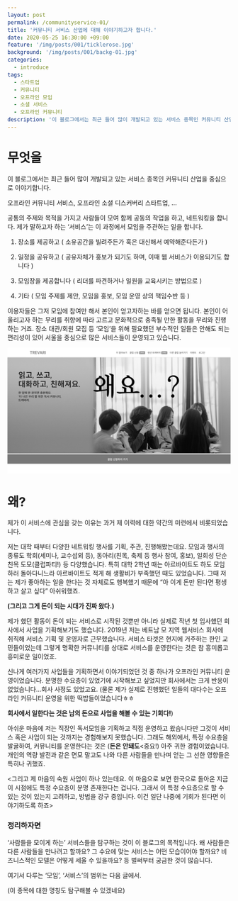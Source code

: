 ```yaml
---
layout: post
permalink: /communityservice-01/
title: '커뮤니티 서비스 산업에 대해 이야기하고자 합니다.'
date: 2020-05-25 16:30:00 +09:00
feature: '/img/posts/001/ticklerose.jpg'
background: '/img/posts/001/backg-01.jpg'
categories:
  - introduce
tags:
  - 스타트업
  - 커뮤니티
  - 오프라인 모임
  - 소셜 서비스
  - 오프라인 커뮤니티
description: '이 블로그에서는 최근 들어 많이 개발되고 있는 서비스 종목인 커뮤니티 산업을 중심으로 이야기합니다.'
---
```


# 무엇을

이 블로그에서는 최근 들어 많이 개발되고 있는 서비스 종목인 커뮤니티 산업을 중심으로 이야기합니다. 

오프라인 커뮤니티 서비스, 오프라인 소셜 디스커버리 스타트업, … 

공통의 주제와 목적을 가지고 사람들이 모여 함께 공동의 작업을 하고, 네트워킹을 합니다. 제가 말하고자 하는 ‘서비스’는 이 과정에서 모임을 주관하는 일을 합니다. 

1. 장소를 제공하고 ( 소유공간을 빌려주든가 혹은 대신해서 예약해준다든가 )

2. 일정을 공유하고 ( 공유자체가 홍보가 되기도 하며, 이때 웹 서비스가 이용되기도 합니다 )

3. 모임장을 제공합니다 ( 리더를 파견하거나 일원을 교육시키는 방법으로 )

4. 기타 ( 모임 주제를 제안, 모임을 홍보, 모임 운영 상의 책임수반 등 )

이용자들은 그저 모임에 참여만 해서 본인이 얻고자하는 바를 얻으면 됩니다. 본인이 어울리고자 하는 무리를 취향에 따라 고르고 문화적으로 충족될 만한 활동을 무리와 진행하는 거죠. 장소 대관/회원 모집 등 ‘모임’을 위해 필요했던 부수적인 일들은 안해도 되는 편리성이 있어 서울을 중심으로 많은 서비스들이 운영되고 있습니다.

![그림 1](/img/posts/001/backg-01.jpg)

# 왜?

제가 이 서비스에 관심을 갖는 이유는 과거 제 이력에 대한 약간의 미련에서 비롯되었습니다.

저는 대학 때부터 다양한 네트워킹 행사를 기획, 주관, 진행해봤는데요. 모임과 행사의 종류도 학회(세미나, 교수섭외 등), 동아리(친목, 축제 등 행사 참여, 홍보), 일회성 단순 친목 도모(클럽파티!) 등 다양했습니다. 특히 대학 2학년 때는 아르바이트도 하도 모임하러 돌아다니느라 아르바이트도 적게 해 생활비가 부족했던 때도 있었습니다. 그때 저는 제가 좋아하는 일을 한다는 것 자체로도 행복했기 때문에 “아 이게 돈만 된다면 평생하고 살고 싶다” 아쉬워했죠.

__(그리고 그게 돈이 되는 시대가 진짜 왔다.)__

제가 했던 활동이 돈이 되는 서비스로 시작된 것뿐만 아니라 실제로 작년 첫 입사했던 회사에서 사업을 기획해보기도 했습니다. 2019년 저는 베트남 모 지역 웹서비스 회사에 취직해 서비스 기획 및 운영자로 근무했습니다. 서비스 타겟은 현지에 거주하는 한인 교민들이었는데 그렇게 명확한 커뮤니티를 상대로 서비스를 운영한다는 것은 참 흥미롭고 흥미로운 일이었죠. 

신나게 여러가지 사업들을 기획하면서 이야기되었던 것 중 하나가 오프라인 커뮤니티 운영이었습니다. 분명한 수요층이 있었기에 시작해보고 싶었지만 회사에서는 크게 반응이 없었습니다…회사 사정도 있었고요. (물론 제가 실제로 진행했던 일들의 대다수는 오프라인 커뮤니티 운영을 위한 떡밥들이었습니다ㅎㅎ 

**회사에서 일한다는 것은 남의 돈으로 사업을 해볼 수 있는 기회다!**)

아쉬운 마음에 저는 직장인 독서모임을 기획하고 직접 운영하고 왔습니다만 그것이 서비스 혹은 사업이 되는 것까지는 경험해보지 못했습니다. 그래도 해외에서, 특정 수요층을 발굴하여, 커뮤니티를 운영한다는 것은 (__돈은 안돼도__<중요!) 아주 귀한 경험이었습니다. 개인의 역량 발전과 같은 면모 말고도 나와 다른 사람들을 만나며 얻는 그 선한 영향들은 특히나 귀했죠. 

<그리고 제 마음의 숙원 사업이 하나 있는데요. 이 마음으로 보면 한국으로 돌아온 지금 이 시점에도 특정 수요층이 분명 존재한다는 겁니다. 그래서 이 특정 수요층으로 할 수 있는 것이 있는지 고려하고, 방법을 강구 중입니다. 이건 일단 나중에 기회가 된다면 이야기하도록 하죠>

### 정리하자면

‘사람들을 모이게 하는’ 서비스들을 탐구하는 것이 이 블로그의 목적입니다. 왜 사람들은 다른 사람들을 만나려고 할까요? 그 수요에 맞는 서비스는 어떤 모습이어야 할까요? 비즈니스적인 모델은 어떻게 세울 수 있을까요? 등 벌써부터 궁금한 것이 많습니다.

여기서 다루는 ‘모임’, ‘서비스’의 범위는 다음 글에서. 

(이 종목에 대한 명칭도 탐구해볼 수 있겠네요)